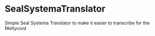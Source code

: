 # SealSystemaTranslator
Simple Seal Systema Translator to make it easier to transcribe for the Meltycord
